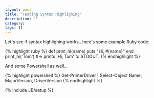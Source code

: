 ```yaml
---
layout: post
title: "Testing Syntax Highlighing"
description: ""
category: 
tags: []
---
```


Let's see if syntax highlighing works...here's some example Ruby code:

{% highlight ruby %}
def print_hi(name)
  puts "Hi, #{name}"
end
print_hi('Tom')
#=> prints 'Hi, Tom' to STDOUT.
{% endhighlight %}

And some Powershell as well...


{% highlight powershell %}
Get-PrinterDriver | Select-Object Name, MajorVersion, DriverVersion
{% endhighlight %}

{% include JB/setup %}
